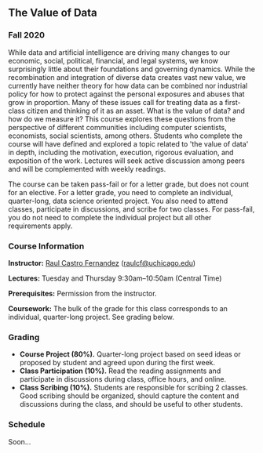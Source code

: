 ## The Value of Data
### Fall 2020

While data and artificial intelligence are driving many changes to our economic, social, political, financial, and legal systems, we know surprisingly little about their foundations and governing dynamics. While the recombination and integration of diverse data creates vast new value, we currently have neither theory for how data can be combined nor industrial policy for how to protect against the personal exposures and abuses that grow in proportion. Many of these issues call for treating data as a first-class citizen and thinking of it as an asset. What is the value of data? and how do we measure it? This course explores these questions from the perspective of different communities including computer scientists, economists, social scientists, among others. Students who complete the course will have defined and explored a topic related to 'the value of data' in depth, including the motivation, execution, rigorous evaluation, and exposition of the work. Lectures will seek active discussion among peers and will be complemented with weekly readings.

The course can be taken pass-fail or for a letter grade, but does not count for an elective.  For a letter grade, you need to complete an individual, quarter-long, data science oriented project. You also need to attend classes, participate in discussions, and scribe for two classes. For pass-fail, you do not need to complete the individual project but all other requirements apply.

### Course Information

**Instructor:** [Raul Castro Fernandez](https://raulcastrofernandez.com) (raulcf@uchicago.edu)

**Lectures:** Tuesday and Thursday 9:30am–10:50am (Central Time)

**Prerequisites:** Permission from the instructor.

**Coursework:** The bulk of the grade for this class corresponds to an individual, quarter-long project. See grading below.

### Grading

- **Course Project (80%).** Quarter-long project based on seed ideas or proposed by student and agreed upon during the first week.
- **Class Participation (10%).** Read  the reading assignments and participate in discussions during class, office hours, and online.
- **Class Scribing (10%).** Students are responsible for scribing 2 classes. Good scribing should be organized, should capture the content and discussions during the class, and should be useful to other students.

### Schedule

Soon...
